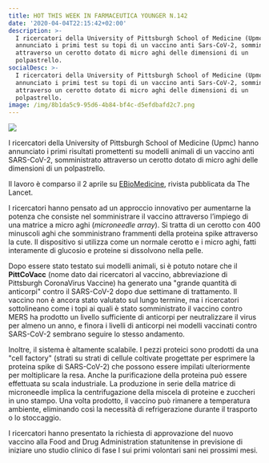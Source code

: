 ```yaml
---
title: HOT THIS WEEK IN FARMACEUTICA YOUNGER N.142
date: '2020-04-04T22:15:42+02:00'
description: >-
  I ricercatori della University of Pittsburgh School of Medicine (Upmc) hanno
  annunciato i primi test su topi di un vaccino anti Sars-CoV-2, somministrato
  attraverso un cerotto dotato di micro aghi delle dimensioni di un
  polpastrello.
socialDesc: >-
  I ricercatori della University of Pittsburgh School of Medicine (Upmc) hanno
  annunciato i primi test su topi di un vaccino anti Sars-CoV-2, somministrato
  attraverso un cerotto dotato di micro aghi delle dimensioni di un
  polpastrello.
image: /img/8b1da5c9-95d6-4b84-bf4c-d5efdbafd2c7.png
---
```

![](/img/8b1da5c9-95d6-4b84-bf4c-d5efdbafd2c7.png)

I ricercatori della University of Pittsburgh School of Medicine (Upmc) hanno annunciato i primi risultati promettenti su modelli animali di un vaccino anti SARS-CoV-2, somministrato attraverso un cerotto dotato di micro aghi delle dimensioni di un polpastrello.

Il lavoro è comparso il 2 aprile su [EBioMedicine](https://www.thelancet.com/pdfs/journals/ebiom/PIIS2352-3964(20)30118-3.pdf), rivista pubblicata da The Lancet. 

I ricercatori hanno pensato ad un approccio innovativo per aumentarne la potenza che consiste nel somministrare il vaccino attraverso l’impiego di una matrice a micro aghi (_microneedle array_). Si tratta di un cerotto con 400 minuscoli aghi che somministrano frammenti della proteina spike attraverso la cute. Il dispositivo si utilizza come un normale cerotto e i micro aghi, fatti interamente di glucosio e proteine si dissolvono nella pelle. 

Dopo essere stato testato sui modelli animali, si è potuto notare che il **PittCoVacc** (nome dato dai ricercatori al vaccino, abbreviazione di Pittsburgh CoronaVirus Vaccine) ha generato una "grande quantità di anticorpi" contro il SARS-CoV-2 dopo due settimane di trattamento. Il vaccino non è ancora stato valutato sul lungo termine, ma i ricercatori sottolineano come i topi ai quali è stato somministrato il vaccino contro MERS ha prodotto un livello sufficiente di anticorpi per neutralizzare il virus per almeno un anno, e finora i livelli di anticorpi nei modelli vaccinati contro SARS-CoV-2 sembrano seguire lo stesso andamento. 

Inoltre, il sistema è altamente scalabile. I pezzi proteici sono prodotti da una "cell factory" (strati su strati di cellule coltivate progettate per esprimere la proteina spike di SARS-CoV-2) che possono essere impilati ulteriormente per moltiplicare la resa. Anche la purificazione della proteina può essere effettuata su scala industriale. La produzione in serie della matrice di microneedle implica la centrifugazione della miscela di proteine ​​e zuccheri in uno stampo. Una volta prodotto, il vaccino può rimanere a temperatura ambiente, eliminando così la necessità di refrigerazione durante il trasporto o lo stoccaggio.

I ricercatori hanno presentato la richiesta di approvazione del nuovo vaccino alla Food and Drug Administration statunitense in previsione di iniziare uno studio clinico di fase I sui primi volontari sani nei prossimi mesi.
